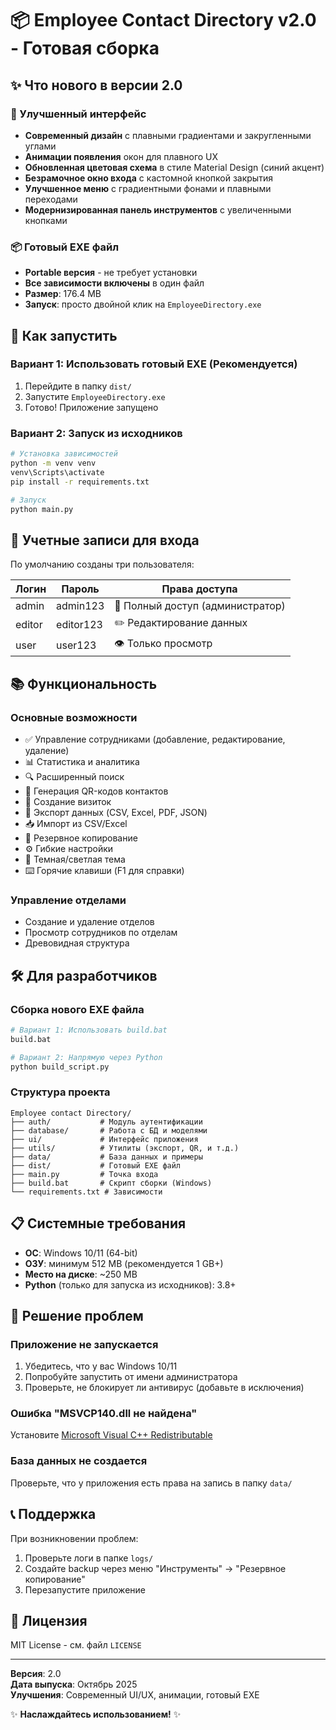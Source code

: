 # 📦 Employee Contact Directory v2.0 - Готовая сборка

## ✨ Что нового в версии 2.0

### 🎨 Улучшенный интерфейс
- **Современный дизайн** с плавными градиентами и закругленными углами
- **Анимации появления** окон для плавного UX
- **Обновленная цветовая схема** в стиле Material Design (синий акцент)
- **Безрамочное окно входа** с кастомной кнопкой закрытия
- **Улучшенное меню** с градиентными фонами и плавными переходами
- **Модернизированная панель инструментов** с увеличенными кнопками

### 📦 Готовый EXE файл
- **Portable версия** - не требует установки
- **Все зависимости включены** в один файл
- **Размер**: 176.4 MB
- **Запуск**: просто двойной клик на `EmployeeDirectory.exe`

## 🚀 Как запустить

### Вариант 1: Использовать готовый EXE (Рекомендуется)
1. Перейдите в папку `dist/`
2. Запустите `EmployeeDirectory.exe`
3. Готово! Приложение запущено

### Вариант 2: Запуск из исходников
```bash
# Установка зависимостей
python -m venv venv
venv\Scripts\activate
pip install -r requirements.txt

# Запуск
python main.py
```

## 🔐 Учетные записи для входа

По умолчанию созданы три пользователя:

| Логин  | Пароль    | Права доступа                |
|--------|-----------|------------------------------|
| admin  | admin123  | 👑 Полный доступ (администратор) |
| editor | editor123 | ✏️  Редактирование данных     |
| user   | user123   | 👁️  Только просмотр          |

## 📚 Функциональность

### Основные возможности
- ✅ Управление сотрудниками (добавление, редактирование, удаление)
- 📊 Статистика и аналитика
- 🔍 Расширенный поиск
- 📱 Генерация QR-кодов контактов
- 🎴 Создание визиток
- 📄 Экспорт данных (CSV, Excel, PDF, JSON)
- 📥 Импорт из CSV/Excel
- 💾 Резервное копирование
- ⚙️ Гибкие настройки
- 🎨 Темная/светлая тема
- ⌨️ Горячие клавиши (F1 для справки)

### Управление отделами
- Создание и удаление отделов
- Просмотр сотрудников по отделам
- Древовидная структура

## 🛠️ Для разработчиков

### Сборка нового EXE файла
```bash
# Вариант 1: Использовать build.bat
build.bat

# Вариант 2: Напрямую через Python
python build_script.py
```

### Структура проекта
```
Employee contact Directory/
├── auth/           # Модуль аутентификации
├── database/       # Работа с БД и моделями
├── ui/             # Интерфейс приложения
├── utils/          # Утилиты (экспорт, QR, и т.д.)
├── data/           # База данных и примеры
├── dist/           # Готовый EXE файл
├── main.py         # Точка входа
├── build.bat       # Скрипт сборки (Windows)
└── requirements.txt # Зависимости
```

## 📋 Системные требования

- **ОС**: Windows 10/11 (64-bit)
- **ОЗУ**: минимум 512 MB (рекомендуется 1 GB+)
- **Место на диске**: ~250 MB
- **Python** (только для запуска из исходников): 3.8+

## 🔧 Решение проблем

### Приложение не запускается
1. Убедитесь, что у вас Windows 10/11
2. Попробуйте запустить от имени администратора
3. Проверьте, не блокирует ли антивирус (добавьте в исключения)

### Ошибка "MSVCP140.dll не найдена"
Установите [Microsoft Visual C++ Redistributable](https://aka.ms/vs/17/release/vc_redist.x64.exe)

### База данных не создается
Проверьте, что у приложения есть права на запись в папку `data/`

## 📞 Поддержка

При возникновении проблем:
1. Проверьте логи в папке `logs/`
2. Создайте backup через меню "Инструменты" → "Резервное копирование"
3. Перезапустите приложение

## 📄 Лицензия

MIT License - см. файл `LICENSE`

---

**Версия**: 2.0  
**Дата выпуска**: Октябрь 2025  
**Улучшения**: Современный UI/UX, анимации, готовый EXE

✨ **Наслаждайтесь использованием!** ✨

